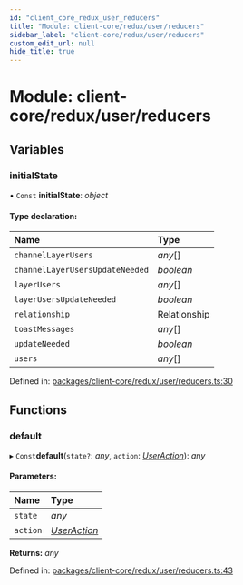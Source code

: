```yaml
---
id: "client_core_redux_user_reducers"
title: "Module: client-core/redux/user/reducers"
sidebar_label: "client-core/redux/user/reducers"
custom_edit_url: null
hide_title: true
---
```


# Module: client-core/redux/user/reducers

## Variables

### initialState

• `Const` **initialState**: *object*

#### Type declaration:

Name | Type |
:------ | :------ |
`channelLayerUsers` | *any*[] |
`channelLayerUsersUpdateNeeded` | *boolean* |
`layerUsers` | *any*[] |
`layerUsersUpdateNeeded` | *boolean* |
`relationship` | Relationship |
`toastMessages` | *any*[] |
`updateNeeded` | *boolean* |
`users` | *any*[] |

Defined in: [packages/client-core/redux/user/reducers.ts:30](https://github.com/xr3ngine/xr3ngine/blob/5c3dcaef1/packages/client-core/redux/user/reducers.ts#L30)

## Functions

### default

▸ `Const`**default**(`state?`: *any*, `action`: [*UserAction*](client_core_redux_user_actions.md#useraction)): *any*

#### Parameters:

Name | Type |
:------ | :------ |
`state` | *any* |
`action` | [*UserAction*](client_core_redux_user_actions.md#useraction) |

**Returns:** *any*

Defined in: [packages/client-core/redux/user/reducers.ts:43](https://github.com/xr3ngine/xr3ngine/blob/5c3dcaef1/packages/client-core/redux/user/reducers.ts#L43)
